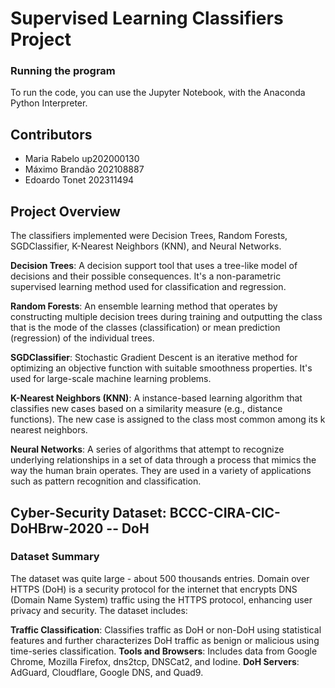 # Supervised Learning Classifiers Project

### Running the program
To run the code, you can use the Jupyter Notebook, with the Anaconda Python Interpreter.

## Contributors
- Maria Rabelo up202000130
- Máximo Brandão 202108887
- Edoardo Tonet 202311494

## Project Overview
The classifiers implemented were Decision Trees, Random Forests, SGDClassifier, K-Nearest Neighbors (KNN), and Neural Networks. 

**Decision Trees**: A decision support tool that uses a tree-like model of decisions and their possible consequences. It's a non-parametric supervised learning method used for classification and regression.

**Random Forests**: An ensemble learning method that operates by constructing multiple decision trees during training and outputting the class that is the mode of the classes (classification) or mean prediction (regression) of the individual trees.

**SGDClassifier**: Stochastic Gradient Descent is an iterative method for optimizing an objective function with suitable smoothness properties. It's used for large-scale machine learning problems.

**K-Nearest Neighbors (KNN)**: A instance-based learning algorithm that classifies new cases based on a similarity measure (e.g., distance functions). The new case is assigned to the class most common among its k nearest neighbors.

**Neural Networks**: A series of algorithms that attempt to recognize underlying relationships in a set of data through a process that mimics the way the human brain operates. They are used in a variety of applications such as pattern recognition and classification.

## Cyber-Security Dataset: BCCC-CIRA-CIC-DoHBrw-2020 -- DoH
### Dataset Summary
The dataset was quite large - about 500 thousands entries. 
Domain over HTTPS (DoH) is a security protocol for the internet that encrypts DNS (Domain Name System) traffic using the HTTPS protocol, enhancing user privacy and security. The dataset includes:

**Traffic Classification**: Classifies traffic as DoH or non-DoH using statistical features and further characterizes DoH traffic as benign or malicious using time-series classification.
**Tools and Browsers**: Includes data from Google Chrome, Mozilla Firefox, dns2tcp, DNSCat2, and Iodine.
**DoH Servers**: AdGuard, Cloudflare, Google DNS, and Quad9.
